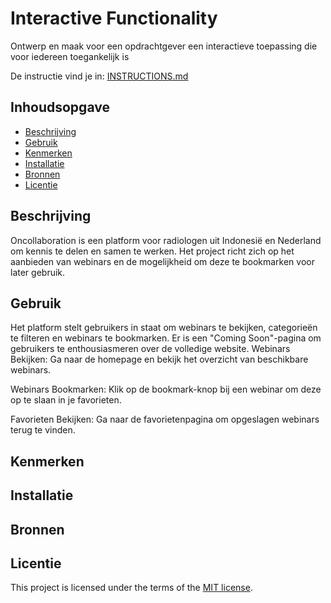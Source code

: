 # Interactive Functionality

Ontwerp en maak voor een opdrachtgever een interactieve toepassing die voor iedereen toegankelijk is

De instructie vind je in: [INSTRUCTIONS.md](https://github.com/fdnd-task/the-web-is-for-everyone-interactive-functionality/blob/main/docs/INSTRUCTIONS.md)

## Inhoudsopgave

- [Beschrijving](#beschrijving)
- [Gebruik](#gebruik)
- [Kenmerken](#kenmerken)
- [Installatie](#installatie)
- [Bronnen](#bronnen)
- [Licentie](#licentie)

## Beschrijving

Oncollaboration is een platform voor radiologen uit Indonesië en Nederland om kennis te delen en samen te werken. Het project richt zich op het aanbieden van webinars en de mogelijkheid om deze te bookmarken voor later gebruik.

<!-- Bij Beschrijving staat kort beschreven wat voor project het is en wat je hebt gemaakt -->
<!-- Voeg een mooie poster visual toe 📸 -->
<!-- Voeg een link toe naar Github Pages 🌐-->

## Gebruik
Het platform stelt gebruikers in staat om webinars te bekijken, categorieën te filteren en webinars te bookmarken. Er is een "Coming Soon"-pagina om gebruikers te enthousiasmeren over de volledige website.
Webinars Bekijken: Ga naar de homepage en bekijk het overzicht van beschikbare webinars.

Webinars Bookmarken: Klik op de bookmark-knop bij een webinar om deze op te slaan in je favorieten.

Favorieten Bekijken: Ga naar de favorietenpagina om opgeslagen webinars terug te vinden.
<!-- Bij Gebruik staat de user story, hoe het werkt en wat je er mee kan. -->

## Kenmerken

<!-- Bij Kenmerken staat welke technieken zijn gebruikt en hoe. Wat is de HTML structuur? Wat zijn de belangrijkste dingen in CSS? Wat is er met JS gedaan en hoe? Misschien heb je iets met NodeJS gedaan, of heb je een framwork of library gebruikt? -->

## Installatie

<!-- Bij Instalatie staat hoe een andere developer aan jouw repo kan werken -->

## Bronnen

## Licentie

This project is licensed under the terms of the [MIT license](./LICENSE).
